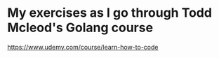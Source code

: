 # My exercises as I go through Todd Mcleod's Golang course

https://www.udemy.com/course/learn-how-to-code
